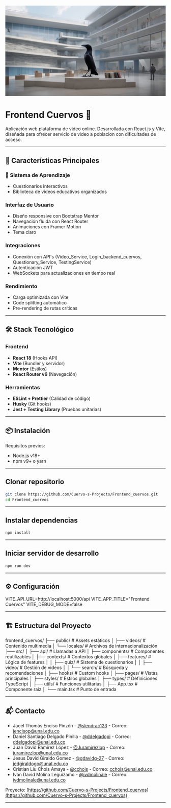 ![Portada](portada_cuervos.jpg)
# Frontend Cuervos 🦅

Aplicación web plataforma de video online. Desarrollada con React.js y Vite, diseñada para ofrecer servicio de video a poblacion con dificultades de acceso.

---

## 🚀 Características Principales

### 🎯 Sistema de Aprendizaje
- Cuestionarios interactivos
- Biblioteca de videos educativos organizados

### Interfaz de Usuario
- Diseño responsive con Bootstrap Mentor
- Navegación fluida con React Router
- Animaciones con Framer Motion
- Tema claro

### Integraciones
- Conexión con API's (Video_Service, Login_backend_cuervos, Questionary_Service, TestingService)
- Autenticación JWT
- WebSockets para actualizaciones en tiempo real

### Rendimiento
- Carga optimizada con Vite
- Code splitting automático
- Pre-rendering de rutas críticas

---

## 🛠 Stack Tecnológico

### Frontend
- **React 18** (Hooks API)
- **Vite** (Bundler y servidor)
- **Mentor** (Estilos)
- **React Router v6** (Navegación)

### Herramientas
- **ESLint + Prettier** (Calidad de código)
- **Husky** (Git hooks)
- **Jest + Testing Library** (Pruebas unitarias)

---

## 📦 Instalación

Requisitos previos:
- Node.js v18+
- npm v9+ o yarn

---

## Clonar repositorio
```bash
git clone https://github.com/Cuervo-s-Projects/Frontend_cuervos.git
cd Frontend_cuervos
```
---

## Instalar dependencias
```bash
npm install
```

---

## Iniciar servidor de desarrollo
```bash
npm run dev
```

---

## ⚙️ Configuración
VITE_API_URL=http://localhost:5000/api
VITE_APP_TITLE="Frontend Cuervos"
VITE_DEBUG_MODE=false

---

## 🏗 Estructura del Proyecto
frontend_cuervos/
├── public/                # Assets estáticos
│   ├── videos/            # Contenido multimedia
│   └── locales/           # Archivos de internacionalización
├── src/
│   ├── api/               # Llamadas a API
│   ├── components/        # Componentes reutilizables
│   ├── contexts/          # Contextos globales
│   ├── features/          # Lógica de features
│   │   ├── quiz/          # Sistema de cuestionarios
│   │   ├── video/         # Gestión de videos
│   │   └── search/        # Búsqueda y recomendaciones
│   ├── hooks/             # Custom hooks
│   ├── pages/             # Vistas principales
│   ├── styles/            # Estilos globales
│   ├── types/             # Definiciones TypeScript
│   ├── utils/             # Funciones utilitarias
│   ├── App.tsx            # Componente raíz
│   └── main.tsx           # Punto de entrada

---

## 📬 Contacto
- Jacel Thomás Enciso Pinzón - [@slendrac123](https://github.com/slendrac123) - Correo: jencisop@unal.edu.co
- Daniel Santiago Delgado Pinilla - [@ddelgadopi](https://github.com/ddelgadopi) - Correo: ddelgadopi@unal.edu.co
- Juan David Ramírez López - [@Juramirezlop](https://github.com/Juramirezlop) - Correo: juramirezlop@unal.edu.co
- Jesus David Giraldo Gomez - [@gdavidg-27](https://github.com/gdavidg-27) - Correo: jedgiraldogo@unal.edu.co
- Cristian Liu Chois Amaya - [@cchois](https://github.com/cchois) - Correo: cchois@unal.edu.co
- Iván David Molina Leguízamo - [@ivdmolinale](https://gitlab.com/ivdmolinale) - Correo: ivdmolinale@unal.edu.co

Proyecto: [https://github.com/Cuervo-s-Projects/Frontend_cuervos](https://github.com/Cuervo-s-Projects/Frontend_cuervos)

---
